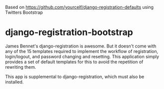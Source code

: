 Based on https://github.com/yourcelf/django-registration-defaults using Twitters Bootstrap

django-registration-bootstrap
=============================
James Bennet's django-registration is awesome. But it doesn't come with any of the 15 templates required to implement the workflow of registration, login/logout, and password changing and resetting. This application simply provides a set of default templates for this to avoid the repetition of rewriting them.

This app is supplemental to django-registration, which must also be installed.
